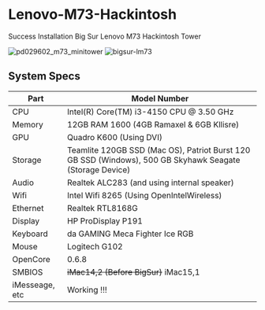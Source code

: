 # Lenovo-M73-Hackintosh
Success Installation Big Sur Lenovo M73 Hackintosh Tower

![pd029602_m73_minitower](https://user-images.githubusercontent.com/34096635/115641165-bc76bf80-a342-11eb-836f-695e5b688334.jpg)
![bigsur-lm73](https://user-images.githubusercontent.com/34096635/115641321-02cc1e80-a343-11eb-80e5-dab0e5ea2a67.png)

## System Specs

| Part | Model Number
| --- | ---
| CPU | Intel(R) Core(TM) i3-4150 CPU @ 3.50 GHz
| Memory | 12GB RAM 1600 (4GB Ramaxel & 6GB Kllisre)
| GPU | Quadro K600 (Using DVI)
| Storage | Teamlite 120GB SSD (Mac OS), Patriot Burst 120 GB SSD (Windows), 500 GB Skyhawk Seagate (Storage Device)
| Audio | Realtek ALC283 (and using internal speaker)
| Wifi | Intel Wifi 8265 (Using OpenIntelWireless)
| Ethernet | Realtek RTL8168G
| Display | HP ProDisplay P191
| Keyboard | da GAMING Meca Fighter Ice RGB
| Mouse | Logitech G102
| OpenCore | 0.6.8
| SMBIOS | ~~iMac14,2 (Before BigSur)~~ iMac15,1
| iMesseage, etc | Working !!!
